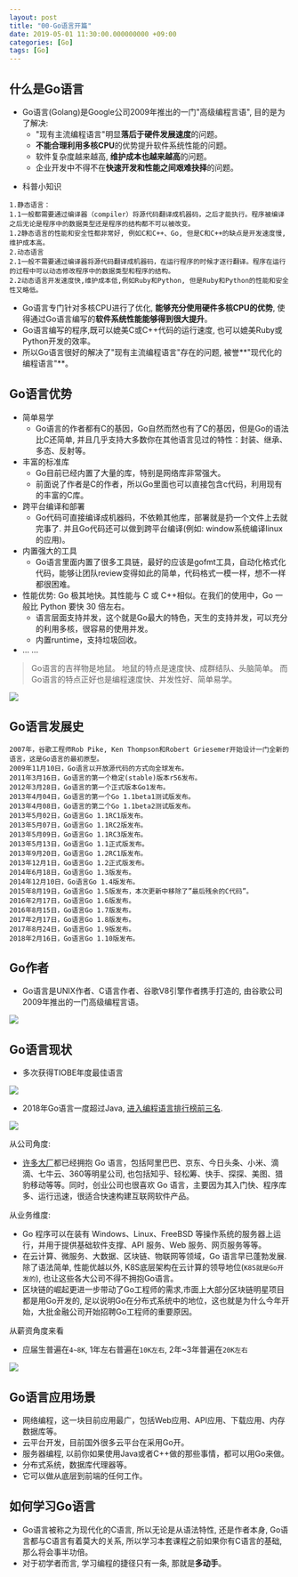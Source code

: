 ```yaml
---
layout: post
title: "00-Go语言开篇"
date: 2019-05-01 11:30:00.000000000 +09:00
categories: [Go]
tags: [Go]
---
```


## 什么是Go语言

- Go语言(Golang)是Google公司2009年推出的一门"高级编程言语", 目的是为了解决:
  - "现有主流编程语言"明显**落后于硬件发展速度**的问题。
  - **不能合理利用多核CPU**的优势提升软件系统性能的问题。
  - 软件复杂度越来越高, **维护成本也越来越高**的问题。
  - 企业开发中不得不在**快速开发和性能之间艰难抉择**的问题。

+ 科普小知识

```
1.静态语言：
1.1一般都需要通过编译器（compiler）将源代码翻译成机器码，之后才能执行。程序被编译之后无论是程序中的数据类型还是程序的结构都不可以被改变。
1.2静态语言的性能和安全性都非常好, 例如C和C++、Go, 但是C和C++的缺点是开发速度慢, 维护成本高。
2.动态语言
2.1一般不需要通过编译器将源代码翻译成机器码，在运行程序的时候才逐行翻译。程序在运行的过程中可以动态修改程序中的数据类型和程序的结构。
2.2动态语言开发速度快,维护成本低,例如Ruby和Python, 但是Ruby和Python的性能和安全性又略低。
```

- Go语言专门针对多核CPU进行了优化, **能够充分使用硬件多核CPU的优势**, 使得通过Go语言编写的**软件系统性能能够得到很大提升**。
- Go语言编写的程序,既可以媲美C或C++代码的运行速度, 也可以媲美Ruby或Python开发的效率。
- 所以Go语言很好的解决了"现有主流编程语言"存在的问题, 被誉**"现代化的编程语言"**。

## Go语言优势

- 简单易学
  - Go语言的作者都有C的基因，Go自然而然也有了C的基因，但是Go的语法比C还简单, 并且几乎支持大多数你在其他语言见过的特性：封装、继承、多态、反射等。
- 丰富的标准库
  - Go目前已经内置了大量的库，特别是网络库非常强大。
  - 前面说了作者是C的作者，所以Go里面也可以直接包含c代码，利用现有的丰富的C库。
- 跨平台编译和部署
  - Go代码可直接编译成机器码，不依赖其他库，部署就是扔一个文件上去就完事了. 并且Go代码还可以做到跨平台编译(例如: window系统编译linux的应用)。
- 内置强大的工具
  - Go语言里面内置了很多工具链，最好的应该是gofmt工具，自动化格式化代码，能够让团队review变得如此的简单，代码格式一模一样，想不一样都很困难。
- 性能优势: Go 极其地快。其性能与 C 或 C++相似。在我们的使用中，Go 一般比 Python 要快 30 倍左右。
  - 语言层面支持并发，这个就是Go最大的特色，天生的支持并发，可以充分的利用多核，很容易的使用并发。
  - 内置runtime，支持垃圾回收。
- ... ...

> Go语言的吉祥物是地鼠。
> 地鼠的特点是速度快、成群结队、头脑简单。
> 而Go语言的特点正好也是编程速度快、并发性好、简单易学。

![](/assets/images/2019Go/go-readme-01.png)

## Go语言发展史

```
2007年，谷歌工程师Rob Pike, Ken Thompson和Robert Griesemer开始设计一门全新的语言，这是Go语言的最初原型。
2009年11月10日，Go语言以开放源代码的方式向全球发布。
2011年3月16日，Go语言的第一个稳定(stable)版本r56发布。
2012年3月28日，Go语言的第一个正式版本Go1发布。
2013年4月04日，Go语言的第一个Go 1.1beta1测试版发布。
2013年4月08日，Go语言的第二个Go 1.1beta2测试版发布。
2013年5月02日，Go语言Go 1.1RC1版发布。
2013年5月07日，Go语言Go 1.1RC2版发布。
2013年5月09日，Go语言Go 1.1RC3版发布。 
2013年5月13日，Go语言Go 1.1正式版发布。
2013年9月20日，Go语言Go 1.2RC1版发布。
2013年12月1日，Go语言Go 1.2正式版发布。
2014年6月18日，Go语言Go 1.3版发布。
2014年12月10日，Go语言Go 1.4版发布。
2015年8月19日，Go语言Go 1.5版发布，本次更新中移除了”最后残余的C代码”。
2016年2月17日，Go语言Go 1.6版发布。
2016年8月15日，Go语言Go 1.7版发布。
2017年2月17日，Go语言Go 1.8版发布。
2017年8月24日，Go语言Go 1.9版发布。
2018年2月16日，Go语言Go 1.10版发布。
```

## Go作者

- Go语言是UNIX作者、C语言作者、谷歌V8引擎作者携手打造的, 由谷歌公司2009年推出的一门高级编程言语。

![](/assets/images/2019Go/go-readme-02.png)

## Go语言现状

- 多次获得TIOBE年度最佳语言

![](/assets/images/2019Go/go-readme-03.png)

+ 2018年Go语言一度超过Java, [进入编程语言排行榜前三名](https://www.hntrends.com/2018/jul-top-ten-programming-languages.html).

![](/assets/images/2019Go/go-readme-04.png)

从公司角度:

- [许多大厂](https://github.com/golang/go/wiki/GoUsers)都已经拥抱 Go 语言，包括阿里巴巴、京东、今日头条、小米、滴滴、七牛云、360等明星公司, 也包括知乎、轻松筹、快手、探探、美图、猎豹移动等等。同时，创业公司也很喜欢 Go 语言，主要因为其入门快、程序库多、运行迅速，很适合快速构建互联网软件产品。

从业务维度:

- Go 程序可以在装有 Windows、Linux、FreeBSD 等操作系统的服务器上运行，并用于提供基础软件支撑、API 服务、Web 服务、网页服务等等。
- 在云计算、微服务、大数据、区块链、物联网等领域，Go 语言早已蓬勃发展. 除了语法简单, 性能优越以外, K8S底层架构在云计算的领导地位(`K8S就是Go开发的`), 也让这些各大公司不得不拥抱Go语言。
- 区块链的崛起更进一步带动了Go工程师的需求,市面上大部分区块链明星项目都是用Go开发的, 足以说明Go在分布式系统中的地位，这也就是为什么今年开始，大批金融公司开始招聘Go工程师的重要原因。

从薪资角度来看

- 应届生普遍在`4~8K`,  1年左右普遍在`10K左右`, 2年~3年普遍在`20K左右`

![](/assets/images/2019Go/go-readme-05.png)

## Go语言应用场景

- 网络编程，这一块目前应用最广，包括Web应用、API应用、下载应用、内存数据库等。
- 云平台开发，目前国外很多云平台在采用Go开。
- 服务器编程, 以前你如果使用Java或者C++做的那些事情，都可以用Go来做。
- 分布式系统，数据库代理器等。
- 它可以做从底层到前端的任何工作。

## 如何学习Go语言

- Go语言被称之为现代化的C语言, 所以无论是从语法特性, 还是作者本身, Go语言都与C语言有着莫大的关系, 所以学习本套课程之前如果你有C语言的基础, 那么将会事半功倍。
- 对于初学者而言, 学习编程的捷径只有一条, 那就是**多动手**。